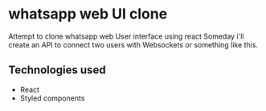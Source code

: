 # whatsapp web UI clone
Attempt to clone whatsapp web User interface using react
Someday i'll create an API to connect two users with Websockets or something like this.

## Technologies used
- React
- Styled components
